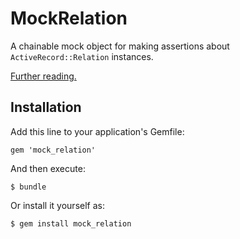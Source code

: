 # MockRelation

A chainable mock object for making assertions about `ActiveRecord::Relation` instances.

[Further reading.](http://www.foraker.com/isolating-and-testing-active-record-dependencies/)

## Installation

Add this line to your application's Gemfile:

    gem 'mock_relation'

And then execute:

    $ bundle

Or install it yourself as:

    $ gem install mock_relation
